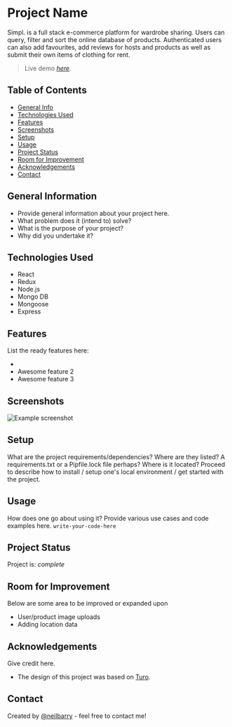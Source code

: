 # Project Name

Simpl. is a full stack e-commerce platform for wardrobe sharing. Users can query, filter and sort the online database of products. Authenticated users can also add favourites, add reviews for hosts and products as well as submit their own items of clothing for rent.

> Live demo [_here_](https://simp-app.vercel.app/). <!-- If you have the project hosted somewhere, include the link here. -->

## Table of Contents

- [General Info](#general-information)
- [Technologies Used](#technologies-used)
- [Features](#features)
- [Screenshots](#screenshots)
- [Setup](#setup)
- [Usage](#usage)
- [Project Status](#project-status)
- [Room for Improvement](#room-for-improvement)
- [Acknowledgements](#acknowledgements)
- [Contact](#contact)
<!-- * [License](#license) -->

## General Information

- Provide general information about your project here.
- What problem does it (intend to) solve?
- What is the purpose of your project?
- Why did you undertake it?

## Technologies Used

- React
- Redux
- Node.js
- Mongo DB
- Mongoose
- Express

## Features

List the ready features here:

-
- Awesome feature 2
- Awesome feature 3

## Screenshots

![Example screenshot](https://i.imgur.com/80dweEb.png)

<!-- If you have screenshots you'd like to share, include them here. -->

## Setup

What are the project requirements/dependencies? Where are they listed? A requirements.txt or a Pipfile.lock file perhaps? Where is it located?
Proceed to describe how to install / setup one's local environment / get started with the project.

## Usage

How does one go about using it?
Provide various use cases and code examples here.
`write-your-code-here`

## Project Status

Project is: _complete_

## Room for Improvement

Below are some area to be improved or expanded upon

- User/product image uploads
- Adding location data

## Acknowledgements

Give credit here.

- The design of this project was based on [Turo](https://turo.com/ca/en).

## Contact

Created by [@neilbarry](https://www.neilbarry.com/) - feel free to contact me!
